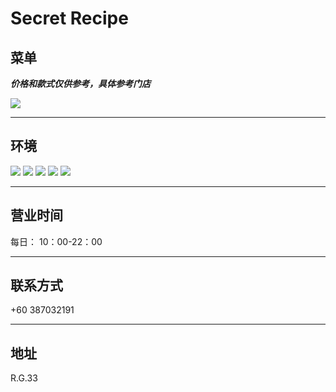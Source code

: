 # Secret Recipe

## 菜单

**_价格和款式仅供参考，具体参考门店_**

<img src="https://img.xmummap.com/G_secret_menu.webp">

---

## 环境

<div class="image-slide">
<img src="https://img.xmummap.com/G_secret_surd1.webp">
<img src="https://img.xmummap.com/G_secret_surd2.webp">
<img src="https://img.xmummap.com/G_secret_surd3.webp">
<img src="https://img.xmummap.com/G_secret_surd4.webp">
<img src="https://img.xmummap.com/G_secret_surd5.webp">
</div>

---

## 营业时间

每日： 10：00-22：00

---

## 联系方式

+60 387032191

---

## 地址

R.G.33
